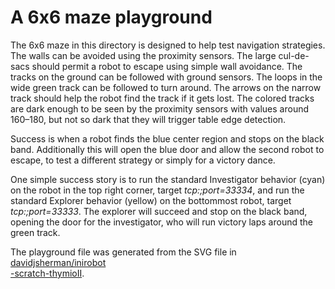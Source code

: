 # A 6x6 maze playground

The 6x6 maze in this directory is designed to help test navigation
strategies. The walls can be avoided using the proximity sensors. The
large cul-de-sacs should permit a robot to escape using simple wall
avoidance. The tracks on the ground can be followed with ground
sensors. The loops in the wide green track can be followed to turn
around. The arrows on the narrow track should help the robot find the
track if it gets lost. The colored tracks are dark enough to be seen
by the proximity sensors with values around 160–180, but not so dark
that they will trigger table edge detection.

Success is when a robot finds the blue center region and stops on the
black band. Additionally this will open the blue door and allow the
second robot to escape, to test a different strategy or simply for a
victory dance.

One simple success story is to run the standard Investigator behavior
(cyan) on the robot in the top right corner, target _tcp:;port=33334_,
and run the standard Explorer behavior (yellow) on the bottommost
robot, target _tcp:;port=33333_. The explorer will succeed and stop on
the black band, opening the door for the investigator, who will run
victory laps around the green track.

The playground file was generated from the SVG file in [davidjsherman/inirobot\
-scratch-thymioII](https://github.com/davidjsherman/inirobot-scratch-thymioII/tree/master/playground/maze-6x6).
